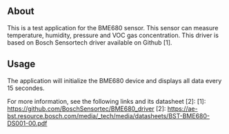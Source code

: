 ## About
This is a test application for the BME680 sensor. This sensor can measure
temperature, humidity, pressure and VOC gas concentration. This driver is
based on Bosch Sensortech driver available on Github [1].
## Usage
The application will initialize the BME680 device and displays all data every
15 secondes.

For more information, see the following links and its datasheet [2]:
[1]: https://github.com/BoschSensortec/BME680_driver
[2]: https://ae-bst.resource.bosch.com/media/_tech/media/datasheets/BST-BME680-DS001-00.pdf
